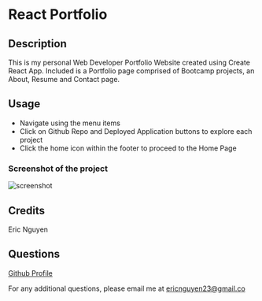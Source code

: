 # React Portfolio

## Description

This is my personal Web Developer Portfolio Website created using Create React App. Included is a Portfolio page comprised of Bootcamp projects, an About, Resume and Contact page.

## Usage

- Navigate using the menu items
- Click on Github Repo and Deployed Application buttons to explore each project
- Click the home icon within the footer to proceed to the Home Page

### Screenshot of the project

![screenshot](./image/screenshot-new.png)

## Credits

Eric Nguyen

## Questions

[Github Profile](https://github.com/ericnguyen23)

For any additional questions, please email me at ericnguyen23@gmail.co
